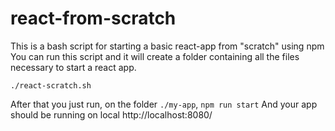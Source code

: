 # react-from-scratch
This is a bash script for starting a basic react-app from "scratch" using npm
You can run this script and it will create a folder containing all the files 
necessary to start a react app.
```
./react-scratch.sh
```

After that you just run, on the folder `./my-app`, `npm run start`
And your app should be running on local http://localhost:8080/

